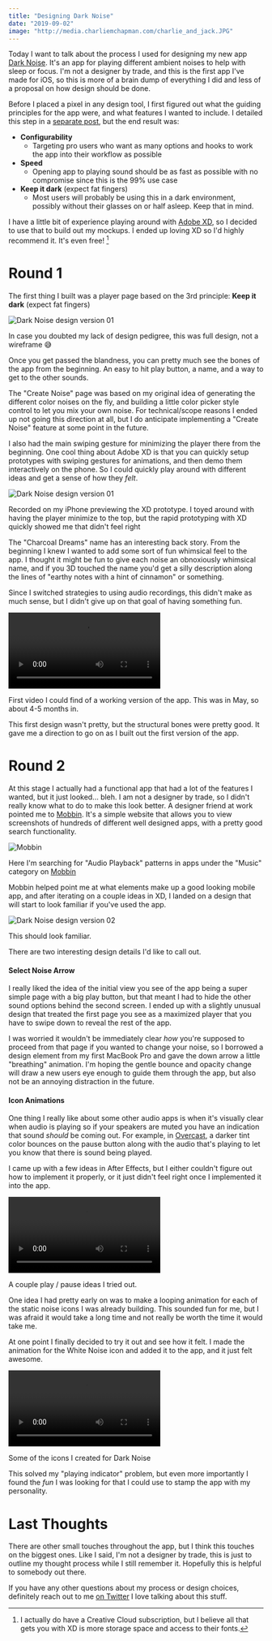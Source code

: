 ```yaml
---
title: "Designing Dark Noise"
date: "2019-09-02"
image: "http://media.charliemchapman.com/charlie_and_jack.JPG"
---
```


Today I want to talk about the process I used for designing my new app [Dark Noise](https://apps.apple.com/us/app/dark-noise/id1465439395).  It's an app for playing different ambient noises to help with sleep or focus.  I'm not a designer by trade, and this is the first app I've made for iOS, so this is more of a brain dump of everything I did and less of a proposal on how design should be done.

Before I placed a pixel in any design tool, I first figured out what the guiding principles for the app were, and what features I wanted to include.  I detailed this step in a [separate post](https://charliemchapman.com/posts/2019/8/23/principles-of-dark-noise/), but the end result was:

- **Configurability**
  - Targeting pro users who want as many options and hooks to work the app into their workflow as possible
- **Speed**
  - Opening app to playing sound should be as fast as possible with no compromise since this is the 99% use case
- **Keep it dark** (expect fat fingers)
  - Most users will probably be using this in a dark environment, possibly without their glasses on or half asleep.  Keep that in mind.

I have a little bit of experience playing around with [Adobe XD](https://www.adobe.com/products/xd.html), so I decided to use that to build out my mockups.  I ended up loving XD so I'd highly recommend it.  It's even free! [^1]

# Round 1

The first thing I built was a player page based on the 3rd principle: **Keep it dark** (expect fat fingers)

![Dark Noise design version 01](./dark-noise-design-v01.jpg)
<p class="postCaption">In case you doubted my lack of design pedigree, this was full design, not a wireframe 😅</p>

Once you get passed the blandness, you can pretty much see the bones of the app from the beginning.  An easy to hit play button, a name, and a way to get to the other sounds.

The "Create Noise" page was based on my original idea of generating the different color noises on the fly, and building a little color picker style control to let you mix your own noise.  For technical/scope reasons I ended up not going this direction at all, but I do anticipate implementing a "Create Noise" feature at some point in the future.

I also had the main swiping gesture for minimizing the player there from the beginning.  One cool thing about Adobe XD is that you can quickly setup prototypes with swiping gestures for animations, and then demo them interactively on the phone.  So I could quickly play around with different ideas and get a sense of how they _felt_.

![Dark Noise design version 01](https://s3.us-east-2.amazonaws.com/media.charliemchapman.com/blog/dark-noise-design-prototyping.gif)
<p class="postCaption">Recorded on my iPhone previewing the XD prototype. I toyed around with having the player minimize to the top, but the rapid prototyping with XD quickly showed me that didn't feel right</p>

The "Charcoal Dreams" name has an interesting back story.  From the beginning I knew I wanted to add some sort of fun whimsical feel to the app.  I thought it might be fun to give each noise an obnoxiously whimsical name, and if you 3D touched the name you'd get a silly description along the lines of "earthy notes with a hint of cinnamon" or something.  

Since I switched strategies to using audio recordings, this didn't make as much sense, but I didn't give up on that goal of having something fun.

<div class="postVideoContainer">
    <video class="postVideo"  controls loop>
    <source src="https://s3.us-east-2.amazonaws.com/media.charliemchapman.com/blog/dark-noise-1st-video.mp4" type="video/mp4">
    Your browser does not support the video tag.
    </video>
</div>
<p class="postCaption">First video I could find of a working version of the app.  This was in May, so about 4-5 months in.</p>

This first design wasn't pretty, but the structural bones were pretty good.  It gave me a direction to go on as I built out the first version of the app.

# Round 2

At this stage I actually had a functional app that had a lot of the features I wanted, but it just looked... bleh.  I am not a designer by trade, so I didn't really know what to do to make this look better.  A designer friend at work pointed me to [Mobbin](https://mobbin.design).  It's a simple website that allows you to view screenshots of hundreds of different well designed apps, with a pretty good search functionality.
 
 ![Mobbin](./mobbin-screenshot.jpg)
<p class="postCaption">Here I'm searching for "Audio Playback" patterns in apps under the "Music" category on <a href="https://mobbin.design">Mobbin</a></p>

Mobbin helped point me at what elements make up a good looking mobile app, and after iterating on a couple ideas in XD, I landed on a design that will start to look familiar if you've used the app.

![Dark Noise design version 02](./dark-noise-design-v02.jpg)
<p class="postCaption">This should look familiar.</p>

There are two interesting design details I'd like to call out.  

#### Select Noise Arrow

I really liked the idea of the initial view you see of the app being a super simple page with a big play button, but that meant I had to hide the other sound options behind the second screen.  I ended up with a slightly unusual design that treated the first page you see as a maximized player that you have to swipe down to reveal the rest of the app.  

I was worried it wouldn't be immediately clear _how_ you're supposed to proceed from that page if you wanted to change your noise, so I borrowed a design element from my first MacBook Pro and gave the down arrow a little "breathing" animation.  I'm hoping the gentle bounce and opacity change will draw a new users eye enough to guide them through the app, but also not be an annoying distraction in the future.

#### Icon Animations

One thing I really like about some other audio apps is when it's visually clear when audio is playing so if your speakers are muted you have an indication that sound _should_ be coming out.  For example, in [Overcast](https://overcast.fm), a darker tint color bounces on the pause button along with the audio that's playing to let you know that there is sound being played.

I came up with a few ideas in After Effects, but I either couldn't figure out how to implement it properly, or it just didn't feel right once I implemented it into the app.

<div class="postVideoContainer">
    <video class="postVideo"  controls loop>
    <source src="https://s3.us-east-2.amazonaws.com/media.charliemchapman.com/blog/dark-noise-play-pause-ideas.mp4" type="video/mp4">
    Your browser does not support the video tag.
    </video>
</div>
<p class="postCaption">A couple play / pause ideas I tried out.</p>

One idea I had pretty early on was to make a looping animation for each of the static noise icons I was already building.  This sounded fun for me, but I was afraid it would take a long time and not really be worth the time it would take me.

At one point I finally decided to try it out and see how it felt.  I made the animation for the White Noise icon and added it to the app, and it just felt awesome.

<div class="postVideoContainer">
    <video class="postVideo"  controls loop>
    <source src="https://s3.us-east-2.amazonaws.com/media.charliemchapman.com/blog/dark-noise-icons-sample.mp4" type="video/mp4">
    Your browser does not support the video tag.
    </video>
</div>
<p class="postCaption">Some of the icons I created for Dark Noise</p>

This solved my "playing indicator" problem, but even more importantly I found the _fun_ I was looking for that I could use to stamp the app with my personality.

# Last Thoughts

There are other small touches throughout the app, but I think this touches on the biggest ones.  Like I said, I'm not a designer by trade, this is just to outline my thought process while I still remember it.  Hopefully this is helpful to somebody out there.

If you have any other questions about my process or design choices, definitely reach out to me [on Twitter](https://twitter.com/chuckyc17) I love talking about this stuff.

[^1]: I actually do have a Creative Cloud subscription, but I believe all that gets you with XD is more storage space and access to their fonts.